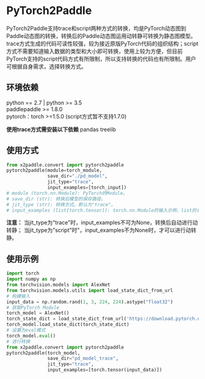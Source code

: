 # PyTorch2Paddle

PyTorch2Paddle支持trace和script两种方式的转换，均是PyTorch动态图到Paddle动态图的转换，转换后的Paddle动态图运用动转静可转换为静态图模型。trace方式生成的代码可读性较强，较为接近原版PyTorch代码的组织结构；script方式不需要知道输入数据的类型和大小即可转换，使用上较为方便，但目前PyTorch支持的script代码方式有所限制，所以支持转换的代码也有所限制。用户可根据自身需求，选择转换方式。

## 环境依赖

python == 2.7 | python >= 3.5  
paddlepaddle >= 1.8.0  
pytorch：torch >=1.5.0 (script方式暂不支持1.7.0)

**使用trace方式需安装以下依赖** 
pandas
treelib 

## 使用方式

``` python
from x2paddle.convert import pytorch2paddle
pytorch2paddle(module=torch_module, 
               save_dir="./pd_model", 
               jit_type="trace", 
               input_examples=[torch_input])
# module (torch.nn.Module): PyTorch的Module。
# save_dir (str): 转换后模型的保存路径。
# jit_type (str): 转换方式。默认为"trace"。
# input_examples (list[torch.tensor]): torch.nn.Module的输入示例，list的长度必须与输入的长度一致。默认为None。
```

**注意：** 当jit_type为"trace"时，input_examples不可为None，转换后自动进行动转静；
          当jit_type为"script"时"，input_examples不为None时，才可以进行动转静。

## 使用示例

``` python
import torch
import numpy as np
from torchvision.models import AlexNet
from torchvision.models.utils import load_state_dict_from_url
# 构建输入
input_data = np.random.rand(1, 3, 224, 224).astype("float32")
# 获取PyTorch Module
torch_model = AlexNet()
torch_state_dict = load_state_dict_from_url('https://download.pytorch.org/models/alexnet-owt-4df8aa71.pth')
torch_model.load_state_dict(torch_state_dict)
# 设置为eval模式
torch_model.eval()
# 进行转换
from x2paddle.convert import pytorch2paddle
pytorch2paddle(torch_model, 
               save_dir="pd_model_trace", 
               jit_type="trace", 
               input_examples=[torch.tensor(input_data)])
```
